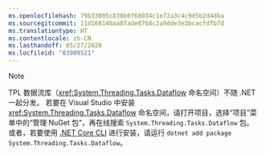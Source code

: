 ```yaml
---
ms.openlocfilehash: 79b33005c838b0f68034c1e72a3c4c9d5b2d4dba
ms.sourcegitcommit: 11d168140aa8fade0768c2a9dde3e3bcacfdfb7d
ms.translationtype: HT
ms.contentlocale: zh-CN
ms.lasthandoff: 05/27/2020
ms.locfileid: "83909521"
---
```

> [!NOTE]
> TPL 数据流库（<xref:System.Threading.Tasks.Dataflow> 命名空间）不随 .NET 一起分发。 若要在 Visual Studio 中安装 <xref:System.Threading.Tasks.Dataflow> 命名空间，请打开项目，选择“项目”菜单中的“管理 NuGet 包”，再在线搜索 `System.Threading.Tasks.Dataflow` 包。 或者，若要使用 [.NET Core CLI](/dotnet/core/tools/) 进行安装，请运行 `dotnet add package System.Threading.Tasks.Dataflow`。
